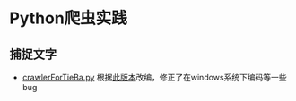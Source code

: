 # Python爬虫实践
## 捕捉文字
* [crawlerForTieBa.py](https://github.com/shinshiner/My-Projects/new/master/Crawler/crawlerForTieBa.py) 根据[此版本](http://python.jobbole.com/81353/)改编，修正了在windows系统下编码等一些bug
